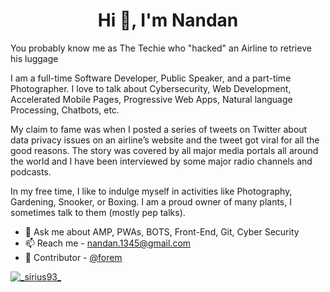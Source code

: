 <h1 align="center">Hi 👋, I'm Nandan </h1>



You probably know me as The Techie who "hacked" an Airline to retrieve his luggage

I am a full-time Software Developer, Public Speaker, and a part-time Photographer. I love to talk about Cybersecurity, Web Development, Accelerated Mobile Pages, Progressive Web Apps, Natural language Processing, Chatbots, etc.

My claim to fame was when I posted a series of tweets on Twitter about data privacy issues on an airline’s website and the tweet got viral for all the good reasons. The story was covered by all major media portals all around the world and I have been interviewed by some major radio channels and podcasts.

In my free time, I like to indulge myself in activities like Photography, Gardening, Snooker, or Boxing. I am a proud owner of many plants, I sometimes talk to them (mostly pep talks).

- 💬 Ask me about AMP, PWAs, BOTS, Front-End, Git, Cyber Security
- 📫 Reach me - nandan.1345@gmail.com
- 🌱 Contributor -  [@forem](https://github.com/forem/forem)

<p align="left"> <a href="https://twitter.com/_sirius93_" target="blank"><img src="https://img.shields.io/twitter/follow/_sirius93_?logo=twitter&style=for-the-badge" alt="_sirius93_" /></a> </p>
